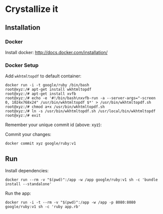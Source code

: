 # Crystallize it

## Installation

### Docker
Install docker: http://docs.docker.com/installation/

### Docker Setup
Add `wkhtmltopdf` to default container:
```
docker run -i -t google/ruby /bin/bash
root@xyz:/# apt-get install wkhtmltopdf
root@xyz:/# apt-get install xvfb
root@xyz:/# echo -e '#!/bin/bash\nxvfb-run -a --server-args="-screen 0, 1024x768x24" /usr/bin/wkhtmltopdf $*' > /usr/bin/wkhtmltopdf.sh
root@xyz:/# chmod a+x /usr/bin/wkhtmltopdf.sh
root@xyz:/# ln -s /usr/bin/wkhtmltopdf.sh /usr/local/bin/wkhtmltopdf
root@xyz:/# exit
```
Remember your unique commit id (above: xyz):

Commit your changes:
```
docker commit xyz google/ruby:v1
```


## Run 
Install dependencies:

`docker run --rm -v "$(pwd)":/app -w /app google/ruby:v1 sh -c 'bundle install --standalone'`

Run the app:

`docker run -i -t --rm -v "$(pwd)":/app -w /app -p 8080:8080 google/ruby:v1 sh -c 'ruby app.rb'`
